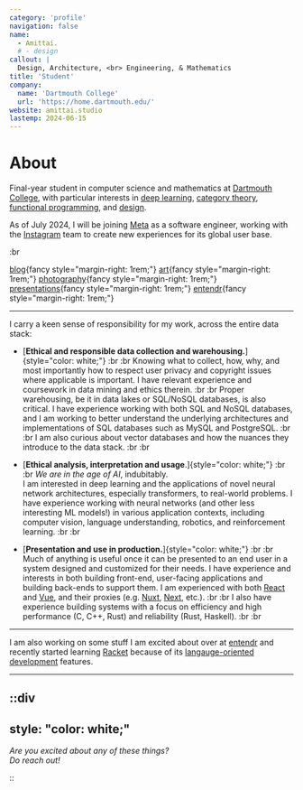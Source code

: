 ```yaml
---
category: 'profile'
navigation: false
name:
  - Amittai.
  # - design
callout: |
  Design, Architecture, <br> Engineering, & Mathematics
title: 'Student'
company:
  name: 'Dartmouth College'
  url: 'https://home.dartmouth.edu/'
website: amittai.studio
lastemp: 2024-06-15
---
```


# About

Final-year student in computer science and mathematics at [Dartmouth College][dartmouth],
with particular interests in [deep learning][dl], [category theory][category-theory],
[functional programming][functional-prg], and [design][design].

As of July 2024, I will be joining [Meta][meta] as a software engineer,
working with the [Instagram][instagram] team to create new experiences
for its global user base.

:br

[blog](https://amittai.space){fancy style="margin-right: 1rem;"}
[art](https://amittai.art){fancy style="margin-right: 1rem;"}
[photography](https://www.instagram.com/amittai.art){fancy style="margin-right: 1rem;"}
[presentations](https://slides.amittai.studio){fancy style="margin-right: 1rem;"}
[entendr](https://entendr.life){fancy style="margin-right: 1rem;"}

---

I carry a keen sense of responsibility for my work,
across the entire data stack:

- [**Ethical and responsible data collection and warehousing.**]{style="color: white;"} :br :br
  Knowing what to collect, how, why, and most importantly
  how to respect user privacy and copyright issues where applicable
  is important. I have relevant experience and coursework in
  data mining and ethics therein. :br :br
  Proper warehousing, be it in data lakes or SQL/NoSQL databases, is also critical.
  I have experience working with both SQL and NoSQL databases,
  and I am working to better understand the underlying architectures
  and implementations of SQL databases such as MySQL and PostgreSQL. :br :br
  I am also curious about vector databases and how the nuances they introduce
  to the data stack. :br :br

- [**Ethical analysis, interpretation and usage**.]{style="color: white;"} :br :br
  _We are in the age of AI_, indubitably.  
  I am interested in deep learning and the applications
  of novel neural network architectures, especially transformers,
  to real-world problems. I have experience working with neural networks
  (and other less interesting ML models!) in various application contexts,
  including computer vision, language understanding, robotics,
  and reinforcement learning. :br :br

- [**Presentation and use in production.**]{style="color: white;"} :br :br
  Much of anything is useful once it can be presented to an end user
  in a system designed and customized for their needs.
  I have experience and interests in both building front-end, user-facing
  applications and building back-ends to support them.
  I am experienced with both [React][react] and [Vue][vue],
  and their proxies (e.g. [Nuxt][nuxt], [Next][next], etc.). :br :br
  I also have experience building systems with a focus on
  efficiency and high performance (C, C++, Rust)
  and reliability (Rust, Haskell). :br :br

---

I am also working on some stuff I am excited about
over at [entendr][entendr] and
recently started learning [Racket][racket] because of
its [langauge-oriented development][lang-dev] features.

---
::div
---
style: "color: white;"
---

_Are you excited about any of these things?  
Do reach out!_

::

[lang-dev]:                 https://beautifulracket.com/appendix/why-lop-why-racket.html
[racket]:                   https://racket-lang.org
[react]:                    https://react.dev
[vue]:                      https://vuejs.org
[nuxt]:                     https://nuxt.com
[next]:                     https://nextjs.org
[category-theory]:          https://plato.stanford.edu/entries/category-theory/
[dl]:                       https://www.simplilearn.com/tutorials/deep-learning-tutorial/what-is-deep-learning
[design]:                   https://www.designcouncil.org.uk/our-work/what-is-design/
[functional-prg]:           https://spectrum.ieee.org/functional-programming
[dartmouth]:                https://home.dartmouth.edu/
[entendr]:                  https://entendr.life

[meta]:                     https://meta.com
[instagram]:                https://about.meta.com/technologies/instagram/
